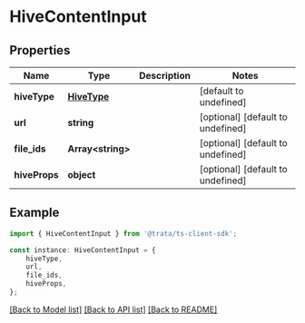 # HiveContentInput


## Properties

Name | Type | Description | Notes
------------ | ------------- | ------------- | -------------
**hiveType** | [**HiveType**](HiveType.md) |  | [default to undefined]
**url** | **string** |  | [optional] [default to undefined]
**file_ids** | **Array&lt;string&gt;** |  | [optional] [default to undefined]
**hiveProps** | **object** |  | [optional] [default to undefined]

## Example

```typescript
import { HiveContentInput } from '@trata/ts-client-sdk';

const instance: HiveContentInput = {
    hiveType,
    url,
    file_ids,
    hiveProps,
};
```

[[Back to Model list]](../README.md#documentation-for-models) [[Back to API list]](../README.md#documentation-for-api-endpoints) [[Back to README]](../README.md)
